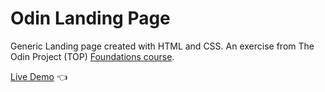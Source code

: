 # Odin Landing Page
Generic Landing page created with HTML and CSS. An exercise from The Odin Project (TOP) [Foundations course](https://www.theodinproject.com/paths/foundations/courses/foundations).

[Live Demo]( https://yuxuanx1e.github.io/odin-landing-page/) :point_left:
